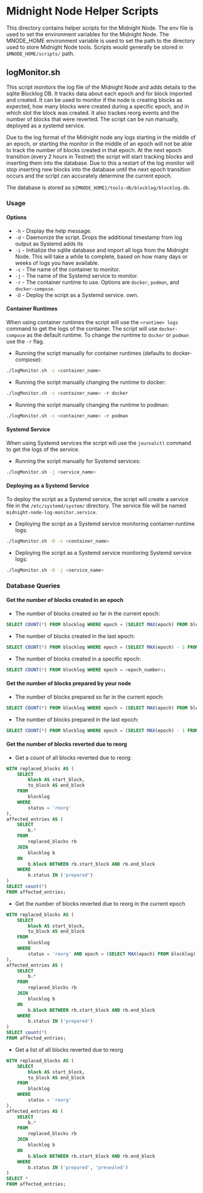 # Midnight Node Helper Scripts

This directory contains helper scripts for the Midnight Node. The env file is used to set the 
environment variables for the Midnight Node. The MNODE_HOME environment variable is used to set the
path to the directory used to store Midnight Node tools. Scripts would generally be stored in
`$MNODE_HOME/scripts/` path.

## logMonitor.sh

This script monitors the log file of the Midnight Node and adds details to the sqlite Blocklog DB.
It tracks data about each epoch and for block imported and created. It can be used to monitor if the
node is creating blocks as expected, how many blocks were created during a specific epoch, and in
which slot the block was created. It also trackes reorg events and the number of blocks that were
reverted. The script can be run manually, deployed as a systemd service.

Due to the log format of the Midnight node any logs starting in the middle of an epoch, or starting
the monitor in the middle of an epoch will not be able to track the number of blocks created in that
epoch. At the next epoch transition (every 2 hours in Testnet) the script will start tracking blocks
and inserting them into the database. Due to this a restart of the log monitor will stop inserting
new blocks into the database until the next epoch transition occurs and the script can accurately
determine the current epoch.


The database is stored as `${MNODE_HOME}/tools-db/blocklog/blocklog.db`.

### Usage

#### Options

* `-h` - Display the help message.
* `-d` - Daemonize the script. Drops the additional timestamp from log output as Systemd adds its
* `-i` - Initialize the sqlite database and import all logs from the Midnight Node. This will take a
    while to complete, based on how many days or weeks of logs you have available. 
* `-c` - The name of the container to monitor.
* `-j` - The name of the Systemd service to monitor.
* `-r` - The container runtime to use. Options are `docker`, `podman`, and `docker-compose`.
* `-D` - Deploy the script as a Systemd service.
  own.

#### Container Runtimes

When using container runtimes the script will use the `<runtime> logs` command to get the logs of
the container. The script will use `docker-compose` as the default runtime. To change the runtime to
`docker` or `podman` use the `-r` flag.

* Running the script manually for container runtimes (defaults to docker-compose):
```bash
./logMonitor.sh -c <container_name>
```

* Running the script manually changing the runtime to docker:
```bash
./logMonitor.sh -c <container_name> -r docker
```

* Running the script manually changing the runtime to podman:
```bash
./logMonitor.sh -c <container_name> -r podman
```

#### Systemd Service

When using Systemd services the script will use the `journalctl` command to get the logs of the
service. 

* Running the script manually for Systemd services:
```bash
./logMonitor.sh -j <service_name>
```

#### Deploying as a Systemd Service

To deploy the script as a Systemd service, the script will create a service file in the
`/etc/systemd/system/` directory. The service file will be named `midnight-node-log-monitor.service`.

* Deploying the script as a Systemd service monitoring container-runtime logs:
```bash
./logMonitor.sh -D -c <container_name>
```

* Deploying the script as a Systemd service monitoring Systemd service logs:
```bash
./logMonitor.sh -D -j <service_name>
```



### Database Queries


#### Get the number of blocks created in an epoch

* The number of blocks created so far in the current epoch:
```sql
SELECT COUNT(*) FROM blocklog WHERE epoch = (SELECT MAX(epoch) FROM blocklog);
```

* The number of blocks created in the last epoch:
```sql
SELECT COUNT(*) FROM blocklog WHERE epoch = (SELECT MAX(epoch) - 1 FROM blocklog);
```

* The number of blocks created in a specific epoch:
```sql
SELECT COUNT(*) FROM blocklog WHERE epoch = <epoch_number>;
```

#### Get the number of blocks prepared by your node

* The number of blocks prepared so far in the current epoch:
```sql
SELECT COUNT(*) FROM blocklog WHERE epoch = (SELECT MAX(epoch) FROM blocklog) AND status = 'prepared';
```

* The number of blocks prepared in the last epoch:
```sql
SELECT COUNT(*) FROM blocklog WHERE epoch = (SELECT MAX(epoch) - 1 FROM blocklog) AND status = 'prepared';
```

#### Get the number of blocks reverted due to reorg

* Get a count of all blocks reverted due to reorg:
```sql
WITH replaced_blocks AS (
    SELECT
        block AS start_block,
        to_block AS end_block
    FROM
        blocklog
    WHERE
        status = 'reorg'
),
affected_entries AS (
    SELECT
        b.*
    FROM
        replaced_blocks rb
    JOIN
        blocklog b
    ON
        b.block BETWEEN rb.start_block AND rb.end_block
    WHERE
        b.status IN ('prepared')
)
SELECT count(*)
FROM affected_entries;
```

* Get the number of blocks reverted due to reorg in the current epoch
```sql
WITH replaced_blocks AS (
    SELECT
        block AS start_block,
        to_block AS end_block
    FROM
        blocklog
    WHERE
        status = 'reorg' AND epoch = (SELECT MAX(epoch) FROM blocklog)
),
affected_entries AS (
    SELECT
        b.*
    FROM
        replaced_blocks rb
    JOIN
        blocklog b
    ON
        b.block BETWEEN rb.start_block AND rb.end_block
    WHERE
        b.status IN ('prepared')
)
SELECT count(*)
FROM affected_entries;
```

* Get a list of all blocks reverted due to reorg
```sql
WITH replaced_blocks AS (
    SELECT
        block AS start_block,
        to_block AS end_block
    FROM
        blocklog
    WHERE
        status = 'reorg'
),
affected_entries AS (
    SELECT
        b.*
    FROM
        replaced_blocks rb
    JOIN
        blocklog b
    ON
        b.block BETWEEN rb.start_block AND rb.end_block
    WHERE
        b.status IN ('prepared', 'presealed')
)
SELECT *
FROM affected_entries;
```